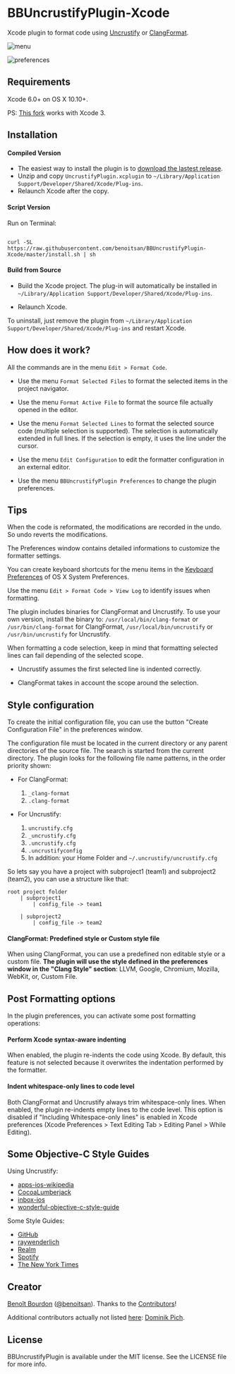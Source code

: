 # BBUncrustifyPlugin-Xcode

Xcode plugin to format code using [Uncrustify](http://uncrustify.sourceforge.net) or [ClangFormat](http://clang.llvm.org/docs/ClangFormat.html). 

![menu](https://github.com/benoitsan/BBUncrustifyPlugin-Xcode/blob/master/images/menu.png)

![preferences](https://github.com/benoitsan/BBUncrustifyPlugin-Xcode/blob/master/images/preferences.png)

## Requirements

Xcode 6.0+ on OS X 10.10+.

PS: [This fork](https://github.com/1951FDG/BBUncrustifyPlugin-Xcode) works with Xcode 3.

## Installation

#### Compiled Version

* The easiest way to install the plugin is to [download the lastest release](https://github.com/benoitsan/BBUncrustifyPlugin-Xcode/releases/latest).
* Unzip and copy `UncrustifyPlugin.xcplugin` to `~/Library/Application Support/Developer/Shared/Xcode/Plug-ins`.
* Relaunch Xcode after the copy.

#### Script Version

Run on Terminal:

```shell

curl -SL https://raw.githubusercontent.com/benoitsan/BBUncrustifyPlugin-Xcode/master/install.sh | sh
```

#### Build from Source

* Build the Xcode project. The plug-in will automatically be installed in `~/Library/Application Support/Developer/Shared/Xcode/Plug-ins`. 

* Relaunch Xcode.

To uninstall, just remove the plugin from `~/Library/Application Support/Developer/Shared/Xcode/Plug-ins` and restart Xcode.

## How does it work?

All the commands are in the menu `Edit > Format Code`.

* Use the menu `Format Selected Files` to format the selected items in the project navigator.

* Use the menu `Format Active File` to format the source file actually opened in the editor. 

* Use the menu `Format Selected Lines` to format the selected source code (multiple selection is supported). The selection is automatically extended in full lines. If the selection is empty, it uses the line under the cursor.

* Use the menu `Edit Configuration` to edit the formatter configuration in an external editor.

* Use the menu `BBUncrustifyPlugin Preferences` to change the plugin preferences.

## Tips

When the code is reformated, the modifications are recorded in the undo. So undo reverts the modifications.

The Preferences window contains detailed informations to customize the formatter settings.

You can create keyboard shortcuts for the menu items in the [Keyboard Preferences](http://support.apple.com/kb/ph3957) of OS X System Preferences.

Use the menu `Edit > Format Code > View Log` to identify issues when formatting.

The plugin includes binaries for ClangFormat and Uncrustify. To use your own version, install the binary to: `/usr/local/bin/clang-format` or `/usr/bin/clang-format` for ClangFormat, `/usr/local/bin/uncrustify` or `/usr/bin/uncrustify` for Uncrustify.

When formatting a code selection, keep in mind that formatting selected lines can fail depending of the selected scope. 

- Uncrustify assumes the first selected line is indented correctly. 

- ClangFormat takes in account the scope around the selection.

## Style configuration

To create the initial configuration file, you can use the button "Create Configuration File" in the preferences window.

The configuration file must be located in the current directory or any parent directories of the source file. The search is started from the current directory. The plugin looks for the following file name patterns, in the order priority shown:

- For ClangFormat: 

	1. `_clang-format`
	2. `.clang-format`

- For Uncrustify: 
	1. `uncrustify.cfg`
	2. `_uncrustify.cfg`
	3. `.uncrustify.cfg`
	4. `.uncrustifyconfig`
	5. In addition: your Home Folder and `~/.uncrustify/uncrustify.cfg`
	

So lets say you have a project with subproject1 (team1) and subproject2 (team2), you can use a structure like that:

```
root project folder
	| subproject1
		| config_file -> team1

	| subproject2
		| config_file -> team2
```

#### ClangFormat: Predefined style or Custom style file

When using ClangFormat, you can use a predefined non editable style or a custom file. **The plugin will use the style defined in the preferences window in the "Clang Style" section**: LLVM, Google, Chromium, Mozilla, WebKit, or, Custom File.

## Post Formatting options

In the plugin preferences, you can activate some post formatting operations:

#### Perform Xcode syntax-aware indenting

When enabled, the plugin re-indents the code using Xcode. By default, this feature is not selected because it overwrites the indentation performed by the formatter.

#### Indent whitespace-only lines to code level

Both ClangFormat and Uncrustify always trim whitespace-only lines. When enabled, the plugin re-indents empty lines to the code level. This option is disabled if "Including Whitespace-only lines" is enabled in Xcode preferences (Xcode Preferences > Text Editing Tab > Editing Panel > While Editing).


## Some Objective-C Style Guides

Using Uncrustify:

- [apps-ios-wikipedia](https://github.com/wikimedia/wikipedia-ios)
- [CocoaLumberjack](https://github.com/CocoaLumberjack/CocoaLumberjack)
- [inbox-ios](https://github.com/nylas/inbox-ios)
- [wonderful-objective-c-style-guide](https://github.com/markeissler/wonderful-objective-c-style-guide)

Some Style Guides:

- [GitHub](https://github.com/github/objective-c-style-guide)
- [raywenderlich](https://github.com/raywenderlich/objective-c-style-guide)
- [Realm](https://github.com/realm/realm-cocoa/wiki/Objective-C-Style-Guide)
- [Spotify](https://github.com/spotify/ios-style)
- [The New York Times](https://github.com/NYTimes/objective-c-style-guide)

## Creator

[Benoît Bourdon](https://github.com/benoitsan) ([@benoitsan](https://twitter.com/benoitsan)). Thanks to the [Contributors](https://github.com/benoitsan/BBUncrustifyPlugin-Xcode/graphs/contributors)!

Additional contributors actually not listed [here](https://github.com/benoitsan/BBUncrustifyPlugin-Xcode/graphs/contributors): [Dominik Pich](https://github.com/Daij-Djan).

## License

BBUncrustifyPlugin is available under the MIT license. See the LICENSE file for more info.






